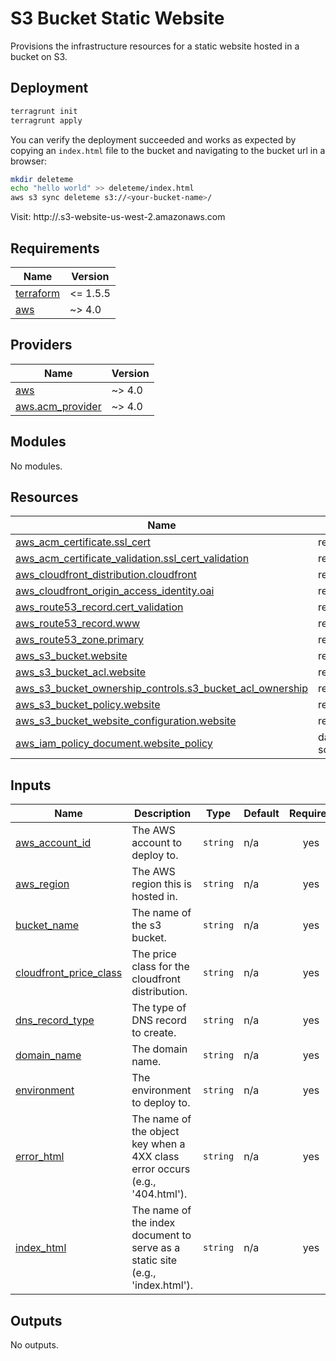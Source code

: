 # S3 Bucket Static Website

Provisions the infrastructure resources for a static website hosted in a bucket on S3.

## Deployment

```bash
terragrunt init
terragrunt apply
```

You can verify the deployment succeeded and works as expected by copying an `index.html` file to the bucket and
navigating to the bucket url in a browser:

```sh
mkdir deleteme
echo "hello world" >> deleteme/index.html
aws s3 sync deleteme s3://<your-bucket-name>/
```

Visit: http://<your-bucket-name>.s3-website-us-west-2.amazonaws.com

<!-- BEGIN_TF_DOCS -->
## Requirements

| Name | Version |
|------|---------|
| <a name="requirement_terraform"></a> [terraform](#requirement\_terraform) | <= 1.5.5 |
| <a name="requirement_aws"></a> [aws](#requirement\_aws) | ~> 4.0 |

## Providers

| Name | Version |
|------|---------|
| <a name="provider_aws"></a> [aws](#provider\_aws) | ~> 4.0 |
| <a name="provider_aws.acm_provider"></a> [aws.acm\_provider](#provider\_aws.acm\_provider) | ~> 4.0 |

## Modules

No modules.

## Resources

| Name | Type |
|------|------|
| [aws_acm_certificate.ssl_cert](https://registry.terraform.io/providers/hashicorp/aws/latest/docs/resources/acm_certificate) | resource |
| [aws_acm_certificate_validation.ssl_cert_validation](https://registry.terraform.io/providers/hashicorp/aws/latest/docs/resources/acm_certificate_validation) | resource |
| [aws_cloudfront_distribution.cloudfront](https://registry.terraform.io/providers/hashicorp/aws/latest/docs/resources/cloudfront_distribution) | resource |
| [aws_cloudfront_origin_access_identity.oai](https://registry.terraform.io/providers/hashicorp/aws/latest/docs/resources/cloudfront_origin_access_identity) | resource |
| [aws_route53_record.cert_validation](https://registry.terraform.io/providers/hashicorp/aws/latest/docs/resources/route53_record) | resource |
| [aws_route53_record.www](https://registry.terraform.io/providers/hashicorp/aws/latest/docs/resources/route53_record) | resource |
| [aws_route53_zone.primary](https://registry.terraform.io/providers/hashicorp/aws/latest/docs/resources/route53_zone) | resource |
| [aws_s3_bucket.website](https://registry.terraform.io/providers/hashicorp/aws/latest/docs/resources/s3_bucket) | resource |
| [aws_s3_bucket_acl.website](https://registry.terraform.io/providers/hashicorp/aws/latest/docs/resources/s3_bucket_acl) | resource |
| [aws_s3_bucket_ownership_controls.s3_bucket_acl_ownership](https://registry.terraform.io/providers/hashicorp/aws/latest/docs/resources/s3_bucket_ownership_controls) | resource |
| [aws_s3_bucket_policy.website](https://registry.terraform.io/providers/hashicorp/aws/latest/docs/resources/s3_bucket_policy) | resource |
| [aws_s3_bucket_website_configuration.website](https://registry.terraform.io/providers/hashicorp/aws/latest/docs/resources/s3_bucket_website_configuration) | resource |
| [aws_iam_policy_document.website_policy](https://registry.terraform.io/providers/hashicorp/aws/latest/docs/data-sources/iam_policy_document) | data source |

## Inputs

| Name | Description | Type | Default | Required |
|------|-------------|------|---------|:--------:|
| <a name="input_aws_account_id"></a> [aws\_account\_id](#input\_aws\_account\_id) | The AWS account to deploy to. | `string` | n/a | yes |
| <a name="input_aws_region"></a> [aws\_region](#input\_aws\_region) | The AWS region this is hosted in. | `string` | n/a | yes |
| <a name="input_bucket_name"></a> [bucket\_name](#input\_bucket\_name) | The name of the s3 bucket. | `string` | n/a | yes |
| <a name="input_cloudfront_price_class"></a> [cloudfront\_price\_class](#input\_cloudfront\_price\_class) | The price class for the cloudfront distribution. | `string` | n/a | yes |
| <a name="input_dns_record_type"></a> [dns\_record\_type](#input\_dns\_record\_type) | The type of DNS record to create. | `string` | n/a | yes |
| <a name="input_domain_name"></a> [domain\_name](#input\_domain\_name) | The domain name. | `string` | n/a | yes |
| <a name="input_environment"></a> [environment](#input\_environment) | The environment to deploy to. | `string` | n/a | yes |
| <a name="input_error_html"></a> [error\_html](#input\_error\_html) | The name of the object key when a 4XX class error occurs (e.g., '404.html'). | `string` | n/a | yes |
| <a name="input_index_html"></a> [index\_html](#input\_index\_html) | The name of the index document to serve as a static site (e.g., 'index.html'). | `string` | n/a | yes |

## Outputs

No outputs.
<!-- END_TF_DOCS -->
